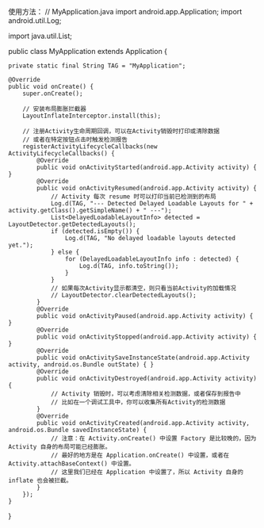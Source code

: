 使用方法：
// MyApplication.java
import android.app.Application;
import android.util.Log;

import java.util.List;

public class MyApplication extends Application {

    private static final String TAG = "MyApplication";

    @Override
    public void onCreate() {
        super.onCreate();

        // 安装布局膨胀拦截器
        LayoutInflateInterceptor.install(this);

        // 注册Activity生命周期回调，可以在Activity销毁时打印或清除数据
        // 或者在特定按钮点击时触发检测报告
        registerActivityLifecycleCallbacks(new ActivityLifecycleCallbacks() {
            @Override
            public void onActivityStarted(android.app.Activity activity) { }
            @Override
            public void onActivityResumed(android.app.Activity activity) {
                // Activity 每次 resume 时可以打印当前已检测到的布局
                Log.d(TAG, "--- Detected Delayed Loadable Layouts for " + activity.getClass().getSimpleName() + " ---");
                List<DelayedLoadableLayoutInfo> detected = LayoutDetector.getDetectedLayouts();
                if (detected.isEmpty()) {
                    Log.d(TAG, "No delayed loadable layouts detected yet.");
                } else {
                    for (DelayedLoadableLayoutInfo info : detected) {
                        Log.d(TAG, info.toString());
                    }
                }
                // 如果每次Activity显示都清空，则只看当前Activity的加载情况
                // LayoutDetector.clearDetectedLayouts();
            }
            @Override
            public void onActivityPaused(android.app.Activity activity) { }
            @Override
            public void onActivityStopped(android.app.Activity activity) { }
            @Override
            public void onActivitySaveInstanceState(android.app.Activity activity, android.os.Bundle outState) { }
            @Override
            public void onActivityDestroyed(android.app.Activity activity) {
                // Activity 销毁时，可以考虑清除相关检测数据，或者保存到报告中
                // 比如在一个调试工具中，你可以收集所有Activity的检测数据
            }
            @Override
            public void onActivityCreated(android.app.Activity activity, android.os.Bundle savedInstanceState) {
                // 注意：在 Activity.onCreate() 中设置 Factory 是比较晚的，因为 Activity 自身的布局可能已经膨胀。
                // 最好的地方是在 Application.onCreate() 中设置，或者在 Activity.attachBaseContext() 中设置。
                // 这里我们已经在 Application 中设置了，所以 Activity 自身的 inflate 也会被拦截。
            }
        });
    }
}
